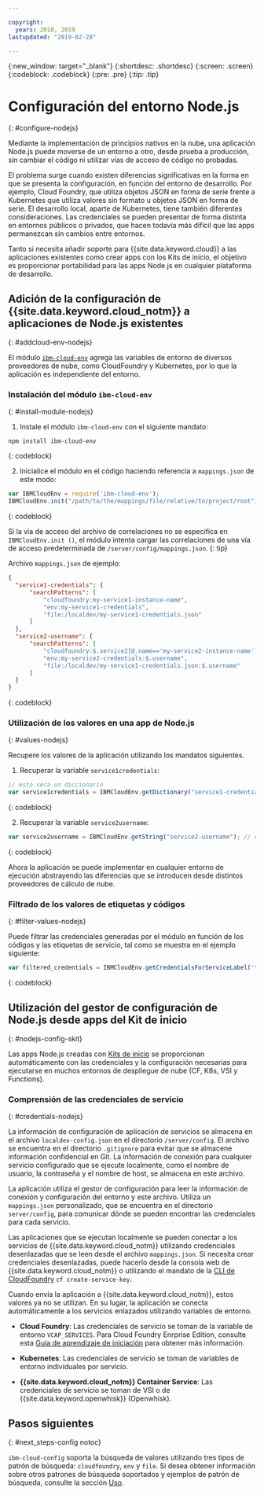 ```yaml
---

copyright:
  years: 2018, 2019
lastupdated: "2019-02-28"

---
```


{:new_window: target="_blank"}
{:shortdesc: .shortdesc}
{:screen: .screen}
{:codeblock: .codeblock}
{:pre: .pre}
{:tip: .tip}

# Configuración del entorno Node.js
{: #configure-nodejs}

Mediante la implementación de principios nativos en la nube, una aplicación Node.js puede moverse de un entorno a otro, desde prueba a producción, sin cambiar el código ni utilizar vías de acceso de código no probadas.

El problema surge cuando existen diferencias significativas en la forma en que se presenta la configuración, en función del entorno de desarrollo. Por ejemplo, Cloud Foundry, que utiliza objetos JSON en forma de serie frente a Kubernetes que utiliza valores sin formato u objetos JSON en forma de serie. El desarrollo local, aparte de Kubernetes, tiene también diferentes consideraciones. Las credenciales se pueden presentar de forma distinta en entornos públicos o privados, que hacen todavía más difícil que las apps permanezcan sin cambios entre entornos.

Tanto si necesita añadir soporte para {{site.data.keyword.cloud}} a las aplicaciones existentes como crear apps con los Kits de inicio, el objetivo es proporcionar portabilidad para las apps Node.js en cualquier plataforma de desarrollo.

## Adición de la configuración de {{site.data.keyword.cloud_notm}} a aplicaciones de Node.js existentes
{: #addcloud-env-nodejs}

El módulo [`ibm-cloud-env`](https://github.com/ibm-developer/ibm-cloud-env) agrega las variables de entorno de diversos proveedores de nube, como CloudFoundry y Kubernetes, por lo que la aplicación es independiente del entorno.

### Instalación del módulo `ibm-cloud-env`
{: #install-module-nodejs}

1. Instale el módulo `ibm-cloud-env` con el siguiente mandato:
  ```
  npm install ibm-cloud-env
  ```
  {: codeblock}

2. Inicialice el módulo en el código haciendo referencia a `mappings.json` de este modo:
  ```js
  var IBMCloudEnv = require('ibm-cloud-env');
  IBMCloudEnv.init("/path/to/the/mappings/file/relative/to/project/root");
  ```
  {: codeblock}

  Si la vía de acceso del archivo de correlaciones no se especifica en `IBMCloudEnv.init ()`, el módulo intenta cargar las correlaciones de una vía de acceso predeterminada de `/server/config/mappings.json`.
  {: tip}

  Archivo `mappings.json` de ejemplo:
  ```json
  {
    "service1-credentials": {
        "searchPatterns": [
            "cloudfoundry:my-service1-instance-name", 
            "env:my-service1-credentials", 
            "file:/localdev/my-service1-credentials.json" 
        ]
    },
    "service2-username": {
        "searchPatterns": [
            "cloudfoundry:$.service2[@.name=='my-service2-instance-name'].credentials.username",
            "env:my-service2-credentials:$.username",
            "file:/localdev/my-service1-credentials.json:$.username"
        ]
    }
  }
  ```
  {: codeblock}

### Utilización de los valores en una app de Node.js
{: #values-nodejs}

Recupere los valores de la aplicación utilizando los mandatos siguientes.

1. Recuperar la variable `service1credentials`:
  ```js
  // esto será un diccionario
  var service1credentials = IBMCloudEnv.getDictionary("service1-credentials");
  ```
  {: codeblock}

2. Recuperar la variable `service2username`:
  ```js
  var service2username = IBMCloudEnv.getString("service2-username"); // esto será una serie
  ```
  {: codeblock}

Ahora la aplicación se puede implementar en cualquier entorno de ejecución abstrayendo las diferencias que se introducen desde distintos proveedores de cálculo de nube.

### Filtrado de los valores de etiquetas y códigos
{: #filter-values-nodejs}

Puede filtrar las credenciales generadas por el módulo en función de los códigos y las etiquetas de servicio, tal como se muestra en el ejemplo siguiente:
```js
var filtered_credentials = IBMCloudEnv.getCredentialsForServiceLabel('tag', 'label', credentials)); // devuelve un Json con credenciales para la etiqueta del servicio especificado
```
{: codeblock}

## Utilización del gestor de configuración de Node.js desde apps del Kit de inicio
{: #nodejs-config-skit}

Las apps Node.js creadas con [Kits de inicio](https://cloud.ibm.com/developer/appservice/starter-kits/) se proporcionan automáticamente con las credenciales y la configuración necesarias para ejecutarse en muchos entornos de despliegue de nube (CF, K8s, VSI y Functions).

### Comprensión de las credenciales de servicio
{: #credentials-nodejs}

La información de configuración de aplicación de servicios se almacena en el archivo `localdev-config.json` en el directorio `/server/config`. El archivo se encuentra en el directorio `.gitignore` para evitar que se almacene información confidencial en Git. La información de conexión para cualquier servicio configurado que se ejecute localmente, como el nombre de usuario, la contraseña y el nombre de host, se almacena en este archivo.

La aplicación utiliza el gestor de configuración para leer la información de conexión y configuración del entorno y este archivo. Utiliza un `mappings.json` personalizado, que se encuentra en el directorio `server/config`, para comunicar dónde se pueden encontrar las credenciales para cada servicio.

Las aplicaciones que se ejecutan localmente se pueden conectar a los servicios de {{site.data.keyword.cloud_notm}} utilizando credenciales desenlazadas que se leen desde el archivo `mappings.json`. Si necesita crear credenciales desenlazadas, puede hacerlo desde la consola web de {{site.data.keyword.cloud_notm}} o utilizando el mandato de la [CLI de CloudFoundry](https://docs.cloudfoundry.org/cf-cli/) `cf create-service-key`.

Cuando envía la aplicación a {{site.data.keyword.cloud_notm}}, estos valores ya no se utilizan. En su lugar, la aplicación se conecta automáticamente a los servicios enlazados utilizando variables de entorno.

* **Cloud Foundry**: Las credenciales de servicio se toman de la variable de entorno `VCAP_SERVICES`. Para Cloud Foundry Enrprise Edition, consulte esta [Guía de aprendizaje de iniciación](/docs/cloud-foundry/getting-started.html#getting-started) para obtener más información.

* **Kubernetes**: Las credenciales de servicio se toman de variables de entorno individuales por servicio.

* **{{site.data.keyword.cloud_notm}} Container Service**: Las credenciales de servicio se toman de VSI o de {{site.data.keyword.openwhisk}} (Openwhisk).

## Pasos siguientes
{: #next_steps-config notoc}

`ibm-cloud-config` soporta la búsqueda de valores utilizando tres tipos de patrón de búsqueda: `cloudfoundry`, `env` y `file`. Si desea obtener información sobre otros patrones de búsqueda soportados y ejemplos de patrón de búsqueda, consulte la sección [Uso](https://github.com/ibm-developer/ibm-cloud-env#usage).

